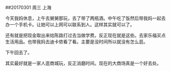 ##20170301  周三  上海

今天我妈休息，上午去舅舅那玩，去了带了两瓶酒。中午吃了饭然后带我妈一起去办一个手机卡。让她可以上网可以联系到人。这样其实就可以了。

还有就是把现金取出来给陈路打过去当做学费。反正现在就是这些。去家乐福买点生活用品。也带我妈去迪卡侬看了看。主要是没时间所以就没有怎么逛。

下午回去了。

其实最好就是一家人逛商城玩，反正消磨时间。现在的大商场真是一个好去处。 


